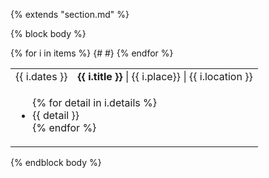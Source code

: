 {% extends "section.md" %}

{% block body %}
<table class="table table-hover">
{% for i in items %}
<tr>
  <td class='col-md-3'>{{ i.dates }}</td>
  <td>
    <strong>{{ i.title }}</strong> | {{ i.place}} | {{ i.location }}
  </td>
</tr>
<tr>
{#
<td colspan="100%">
<ul>
{% for detail in i.details %}
<li markdown="1">
{{ detail }}
</li>
{% endfor %}
</ul>
</td>
#}
</tr>
{% endfor %}
</table>
{% endblock body %}
